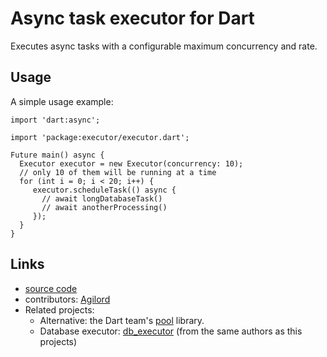 # Async task executor for Dart

Executes async tasks with a configurable maximum concurrency and rate.

## Usage

A simple usage example:

    import 'dart:async';
    
    import 'package:executor/executor.dart';
    
    Future main() async {
      Executor executor = new Executor(concurrency: 10);
      // only 10 of them will be running at a time
      for (int i = 0; i < 20; i++) {
         executor.scheduleTask(() async {
           // await longDatabaseTask()
           // await anotherProcessing()
         });
      }
    }

## Links

- [source code][source]
- contributors: [Agilord][agilord]
- Related projects:
  - Alternative: the Dart team's [pool](https://pub.dartlang.org/packages/pool) library.
  - Database executor: [db_executor](https://pub.dartlang.org/packages/db_executor) (from the same authors as this projects)

[source]: https://github.com/agilord/db_executor
[agilord]: https://www.agilord.com/
